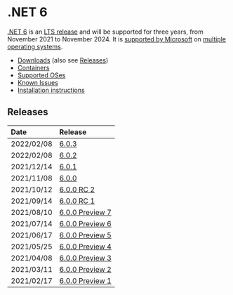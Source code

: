 # .NET 6

[.NET 6](https://devblogs.microsoft.com/dotnet/announcing-net-6-rc1/) is an [LTS release](../../release-policies.md) and will be supported for three years, from November 2021 to November 2024. It is [supported by Microsoft](../../microsoft-support.md) on [multiple operating systems](supported-os.md).

- [Downloads](https://dotnet.microsoft.com/download/dotnet/6.0) (also see [Releases](#releases))
- [Containers](https://hub.docker.com/_/microsoft-dotnet)
- [Supported OSes](supported-os.md)
- [Known Issues](known-issues.md)
- [Installation instructions](install.md)

## Releases

| Date | Release |
| :-- | :-- |
| 2022/02/08 | [6.0.3](https://github.com/dotnet/core/blob/main/release-notes/6.0/6.0.3/6.0.3.md) |
| 2022/02/08 | [6.0.2](https://github.com/dotnet/core/blob/main/release-notes/6.0/6.0.2/6.0.2.md) |
| 2021/12/14 | [6.0.1](https://github.com/dotnet/core/blob/main/release-notes/6.0/6.0.1/6.0.1.md) |
| 2021/11/08 | [6.0.0](https://github.com/dotnet/core/blob/main/release-notes/6.0/6.0.0/6.0.0.md) |
| 2021/10/12 | [6.0.0 RC 2](https://github.com/dotnet/core/blob/main/release-notes/6.0/preview/6.0.0-rc.2.md) |
| 2021/09/14 | [6.0.0 RC 1](https://github.com/dotnet/core/blob/main/release-notes/6.0/preview/6.0.0-rc.1.md) |
| 2021/08/10 | [6.0.0 Preview 7](https://github.com/dotnet/core/blob/main/release-notes/6.0/preview/6.0.0-preview.7.md) |
| 2021/07/14 | [6.0.0 Preview 6](https://github.com/dotnet/core/blob/main/release-notes/6.0/preview/6.0.0-preview.6.md) |
| 2021/06/17 | [6.0.0 Preview 5](https://github.com/dotnet/core/blob/main/release-notes/6.0/preview/6.0.0-preview.5.md) |
| 2021/05/25 | [6.0.0 Preview 4](https://github.com/dotnet/core/blob/main/release-notes/6.0/preview/6.0.0-preview.4.md) |
| 2021/04/08 | [6.0.0 Preview 3](https://github.com/dotnet/core/blob/main/release-notes/6.0/preview/6.0.0-preview.3.md) |
| 2021/03/11 | [6.0.0 Preview 2](https://github.com/dotnet/core/blob/main/release-notes/6.0/preview/6.0.0-preview.2.md) |
| 2021/02/17 | [6.0.0 Preview 1](https://github.com/dotnet/core/blob/main/release-notes/6.0/preview/6.0.0-preview.1.md) |